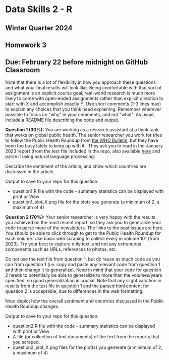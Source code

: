 # Data Skills 2 - R
## Winter Quarter 2024

## Homework 3
## Due: February 22 before midnight on GitHub Classroom

Note that there is a lot of flexibility in how you approach these questions and what your final results will look like.  Being comfortable with that sort of assignment is an explicit course goal; real-world research is much more likely to come with open-ended assignments rather than explicit direction to start with X and accomplish exactly Y.  Use short comments (1-3 lines max) to explain any choices that you think need explaining.  Remember wherever possible to focus on "why" in your comments, and not "what". As usual, include a README file describing the code and output.


__Question 1 (30%):__ You are working as a research assistant at a think tank that works on global public health.  The senior researcher you work for tries to follow the Public Health Roundup from [the WHO Bulletin](https://www.who.int/publications/journals/bulletin), but they have been too busy lately to keep up with it.. They ask you to read in the January 2023 report (from the text file included in the repo, also available [here]([https://www.ncbi.nlm.nih.gov/pmc/articles/PMC9795377/) and parse it using natural language processing:

Describe the sentiment of the article, and show which countries are discussed in the article.

Output to save to your repo for this question:
  * question1.R file with the code - summary statistics can be displayed with print or View
  * question1_plot_X.png file for the plots you generate (a minimum of 2, a maximum of 4)

__Question 2 (70%):__ Your senior researcher is very happy with the results you achieved on the most recent report, so they ask you to generalize your code to parse more of the newsletters.  The links to the past issues are [here]([https://www.ncbi.nlm.nih.gov/pmc/journals/522/]). You should be able to click through to get to the Public Health Roundup for each volume. Use basic web scraping to collect every in volume 101 (from 2023). Try your best to capture only text, and not any extraneous components such as URLs, references to photos, etc.

Do not use the text file from question 1, but do reuse as much code as you can from question 1 (i.e. copy and paste any relevant code from question 1 and then change it to generalize).  Keep in mind that your code for question 2 needs to potentially be able to generalize to more than the volumes/years specified, so good generalization is crucial.  Note that any slight variation in results from the text file in question 1 and the parsed html content for question 2 is acceptable, due to differences in the web formatting.

Now, depict how the overall sentiment and countries discussed in the Public Health Roundup changes.

Output to save to your repo for this question:
  * question2.R file with the code - summary statistics can be displayed with print or View
  * A file (or collection of text documents) of the text from the reports that you scraped.
  * question2_plot_X.png files for the plot(s) you generate (a minimum of 2, a maximum of 4)